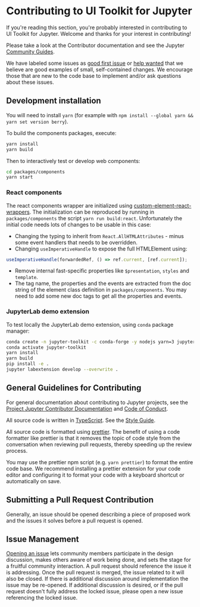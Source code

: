 # Contributing to UI Toolkit for Jupyter

If you're reading this section, you're probably interested in
contributing to UI Toolkit for Jupyter. Welcome and thanks for your interest in
contributing!

Please take a look at the Contributor documentation and see the Jupyter [Community Guides](https://jupyter.readthedocs.io/en/latest/community/content-community.html).

We have labeled some issues as [good first issue](https://github.com/jupyterlab-contrib/jupyter-ui-toolkit/issues?q=is%3Aopen+is%3Aissue+label%3A%22good+first+issue%22)
or [help wanted](https://github.com/jupyterlab/jupyterlab/issues?q=is%3Aissue+is%3Aopen+label%3A%22help+wanted%22)
that we believe are good examples of small, self-contained changes. We
encourage those that are new to the code base to implement and/or ask
questions about these issues.

## Development installation

You will need to install `yarn` (for example with `npm install --global yarn && yarn set version berry`).

To build the components packages, execute:

```sh
yarn install
yarn build
```

Then to interactively test or develop web components:

```sh
cd packages/components
yarn start
```

### React components

The react components wrapper are initialized using [custom-element-react-wrappers](https://github.com/break-stuff/cem-tools/tree/main/packages/react-wrappers).
The initialization can be reproduced by running in `packages/components` the script `yarn run build:react`.
Unfortunately the initial code needs lots of changes to be usable in this case:

- Changing the typing to inherit from `React.AllHTMLAttributes` - minus some event handlers that needs to be overridden.
- Changing `useImperativeHandle` to expose the full HTMLElement using:

```js
useImperativeHandle(forwardedRef, () => ref.current, [ref.current]);
```

- Remove internal fast-specific properties like `$presentation`, `styles` and `template`.
- The tag name, the properties and the events are extracted from the doc string of
  the element class definition in `packages/components`. You may need to add some
  new doc tags to get all the properties and events.


### JupyterLab demo extension

To test locally the JupyterLab demo extension, using `conda` package manager:

```sh
conda create -n jupyter-toolkit -c conda-forge -y nodejs yarn=3 jupyterlab=4
conda activate jupyter-toolkit
yarn install
yarn build
pip install -e .
jupyter labextension develop --overwrite .
```

## General Guidelines for Contributing

For general documentation about contributing to Jupyter projects, see
the [Project Jupyter Contributor Documentation](https://jupyter.readthedocs.io/en/latest/contributing/content-contributor.html)
and [Code of Conduct](https://github.com/jupyter/governance/blob/master/conduct/code_of_conduct.md).

All source code is written in
[TypeScript](https://www.typescriptlang.org/Handbook). See the [Style Guide](https://github.com/jupyterlab/jupyterlab/wiki/TypeScript-Style-Guide).

All source code is formatted using [prettier](https://prettier.io).
The benefit of using a code formatter like prettier is that it removes the topic of
code style from the conversation when reviewing pull requests, thereby
speeding up the review process.

You may use the prettier npm script (e.g.
`yarn prettier`) to format the entire code base.
We recommend installing a prettier extension for your code editor and
configuring it to format your code with a keyboard shortcut or
automatically on save.

## Submitting a Pull Request Contribution

Generally, an issue should be opened describing a piece of proposed work
and the issues it solves before a pull request is opened.

## Issue Management

[Opening an issue](https://github.com/jupyterlab-contrib/jupyter-ui-toolkit/issues/new/choose) lets community members participate in the design
discussion, makes others aware of work being done, and sets the stage
for a fruitful community interaction. A pull request should reference
the issue it is addressing. Once the pull request is merged, the issue
related to it will also be closed. If there is additional discussion
around implementation the issue may be re-opened. If additional
discussion is desired, or if the pull request doesn't fully address the
locked issue, please open a new issue referencing the locked issue.
